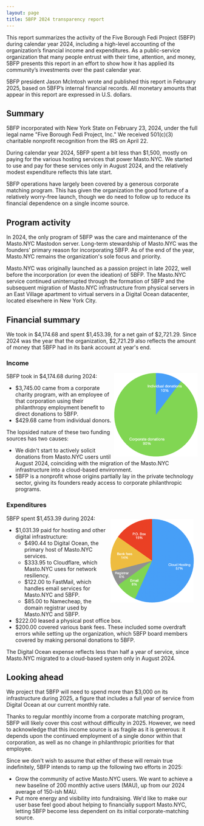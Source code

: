 ```yaml
---
layout: page
title: 5BFP 2024 transparency report
---
```


This report summarizes the activity of the Five Borough Fedi Project (5BFP) during calendar year 2024, including a high-level accounting of the organization’s financial income and expenditures. As a public-service organization that many people entrust with their time, attention, and money, 5BFP presents this report in an effort to show how it has applied its community’s investments over the past calendar year.

5BFP president Jason McIntosh wrote and published this report in February 2025, based on 5BFP’s internal financial records. All monetary amounts that appear in this report are expressed in U.S. dollars.

## Summary

5BFP incorporated with New York State on February 23, 2024, under the full legal name "Five Borough Fedi Project, Inc." We received 501(c)(3) charitable nonprofit recognition from the IRS on April 22.

During calendar year 2024, 5BFP spent a bit less than $1,500, mostly on paying for the various hosting services that power Masto.NYC. We started to use and pay for these services only in August 2024, and the relatively modest expenditure reflects this late start.

5BFP operations have largely been covered by a generous corporate matching program. This has given the organization the good fortune of a relatively worry-free launch, though we do need to follow up to reduce its financial dependence on a single income source.

## Program activity

In 2024, the only program of 5BFP was the care and maintenance of the Masto.NYC Mastodon server. Long-term stewardship of Masto.NYC was the founders' primary reason for incorporating 5BFP. As of the end of the year, Masto.NYC remains the organization's sole focus and priority.

Masto.NYC was originally launched as a passion project in late 2022, well before the incorporation (or even the ideation) of 5BFP. The Masto.NYC service continued uninterrupted through the formation of 5BFP and the subsequent migration of Masto.NYC infrastructure from physical servers in an East Village apartment to virtual servers in a Digital Ocean datacenter, located elsewhere in New York City.

## Financial summary

We took in $4,174.68 and spent $1,453.39, for a net gain of $2,721.29. Since 2024 was the year that the organization, $2,721.29 also reflects the amount of money that 5BFP had in its bank account at year's end.

### Income

<img src="income.png" style="float:right; width: 220px" />

5BFP took in $4,174.68 during 2024:

* $3,745.00 came from a corporate charity program, with an employee of that corporation using their philanthropy employment benefit to direct donations to 5BFP.
* $429.68 came from individual donors.

The lopsided nature of these two funding sources has two causes:

* We didn't start to actively solicit donations from Masto.NYC users until August 2024, coinciding with the migration of the Masto.NYC infrastructure into a cloud-based environment.
* 5BFP is a nonprofit whose origins partially lay in the private technology sector, giving its founders ready access to corporate philanthropic programs.

### Expenditures

<img src="expenditures.png" style="float:right; width: 220px; margin:10px" />

5BFP spent $1,453.39 during 2024:

* $1,031.39 paid for hosting and other digital infrastructure:
    * $490.44 to Digital Ocean, the primary host of Masto.NYC services.
    * $333.95 to Cloudflare, which Masto.NYC uses for network resiliency.
    * $122.00 to FastMail, which handles email services for Masto.NYC and 5BFP.
    * $85.00 to Namecheap, the domain registrar used by Masto.NYC and 5BFP.
* $222.00 leased a physical post office box.
* $200.00 covered various bank fees. These included some overdraft errors while setting up the organization, which 5BFP board members covered by making personal donations to 5BFP.

The Digital Ocean expense reflects less than half a year of service, since Masto.NYC migrated to a cloud-based system only in August 2024. 

## Looking ahead

We project that 5BFP will need to spend more than $3,000 on its infrastructure during 2025, a figure that includes a full year of service from Digital Ocean at our current monthly rate.

Thanks to regular monthly income from a corporate matching program, 5BFP will likely cover this cost without difficulty in 2025. However, we need to acknowledge that this income source is as fragile as it is generous: it depends  upon the continued employment of a single donor within that corporation, as well as no change in philanthropic priorities for that employee.

Since we don't wish to assume that either of these will remain true indefinitely, 5BFP intends to ramp up the following two efforts in 2025:

* Grow the community of active Masto.NYC users. We want to achieve a new baseline of 200 monthly active users (MAU), up from our 2024 average of 150-ish MAU.
* Put more energy and visibility into fundraising. We'd like to make our user base feel good about helping to financially support Masto.NYC, letting 5BFP become less dependent on its initial corporate-matching source.
